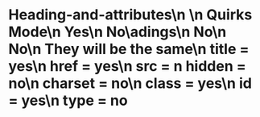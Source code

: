 # Heading-and-attributes\n <!DOCTYPE html>\n Quirks Mode\n Yes\n No\adings\n No\n No\n They will be the same\n title = yes\n href = yes\n src = n hidden = no\n charset = no\n class = yes\n id = yes\n type = no

